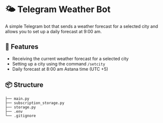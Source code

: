 # 🌤️ Telegram Weather Bot

A simple Telegram bot that sends a weather forecast for a selected city and allows you to set up a daily forecast at 9:00 am.

## 📌 Features

- Receiving the current weather forecast for a selected city
- Setting up a city using the command `/setcity`
- Daily forecast at 8:00 am Astana time (UTC +5)

## 📦 Structure 
```
├── main.py                              
├── subscription_storage.py
├── storage.py        
├── .env                    
└── .gitignore
```
